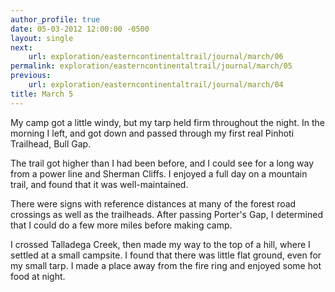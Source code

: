 ```yaml
---
author_profile: true
date: 05-03-2012 12:00:00 -0500
layout: single
next:
    url: exploration/easterncontinentaltrail/journal/march/06
permalink: exploration/easterncontinentaltrail/journal/march/05
previous:
    url: exploration/easterncontinentaltrail/journal/march/04
title: March 5
---
```

My camp got a little windy, but my tarp held firm throughout the night. In the morning I left, and got down and passed through my first real Pinhoti Trailhead, Bull Gap.

The trail got higher than I had been before, and I could see for a long way from a power line and Sherman Cliffs. I enjoyed a full day on a mountain trail, and found that it was well-maintained.

There were signs with reference distances at many of the forest road crossings as well as the trailheads. After passing Porter's Gap, I determined that I could do a few more miles before making camp.

I crossed Talladega Creek, then made my way to the top of a hill, where I settled at a small campsite. I found that there was little flat ground, even for my small tarp. I made a place away from the fire ring and enjoyed some hot food at night.
